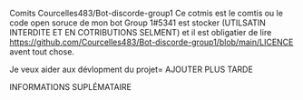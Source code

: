 Comits Courcelles483/Bot-discorde-group1
Ce cotmis est le comtis ou le code open soruce de mon bot Group 1#5341 est stocker (UTILSATIN INTERDITE ET EN COTRIBUTIONS SELMENT) et il est obligatier de lire https://github.com/Courcelles483/Bot-discorde-group1/blob/main/LICENCE avent tout chose.

Je veux aider aux dévlopment du projet= 
AJOUTER PLUS TARDE

INFORMATIONS SUPLÉMATAIRE

